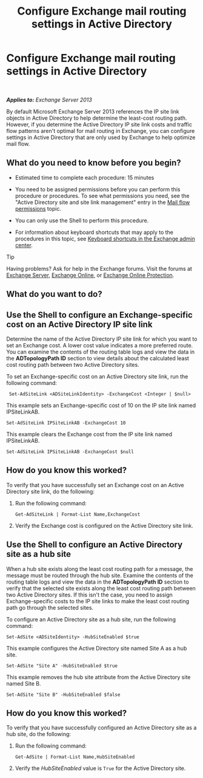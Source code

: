 ﻿---
title: 'Configure Exchange mail routing settings in Active Directory'
TOCTitle: Configure Exchange mail routing settings in Active Directory
ms:assetid: d01f8545-c201-4a96-be39-ed4c7008afcf
ms:mtpsurl: https://technet.microsoft.com/en-us/library/JJ674705(v=EXCHG.150)
ms:contentKeyID: 49351085
ms.date: 12/09/2016
mtps_version: v=EXCHG.150
---

# Configure Exchange mail routing settings in Active Directory

 

_**Applies to:** Exchange Server 2013_


By default Microsoft Exchange Server 2013 references the IP site link objects in Active Directory to help determine the least-cost routing path. However, if you determine the Active Directory IP site link costs and traffic flow patterns aren't optimal for mail routing in Exchange, you can configure settings in Active Directory that are only used by Exchange to help optimize mail flow.

## What do you need to know before you begin?

  - Estimated time to complete each procedure: 15 minutes

  - You need to be assigned permissions before you can perform this procedure or procedures. To see what permissions you need, see the "Active Directory site and site link management" entry in the [Mail flow permissions](mail-flow-permissions-exchange-2013-help.md) topic.

  - You can only use the Shell to perform this procedure.

  - For information about keyboard shortcuts that may apply to the procedures in this topic, see [Keyboard shortcuts in the Exchange admin center](keyboard-shortcuts-in-the-exchange-admin-center-exchange-online-protection-help.md).


> [!TIP]
> Having problems? Ask for help in the Exchange forums. Visit the forums at <A href="https://go.microsoft.com/fwlink/p/?linkid=60612">Exchange Server</A>, <A href="https://go.microsoft.com/fwlink/p/?linkid=267542">Exchange Online</A>, or <A href="https://go.microsoft.com/fwlink/p/?linkid=285351">Exchange Online Protection</A>.



## What do you want to do?

## Use the Shell to configure an Exchange-specific cost on an Active Directory IP site link

Determine the name of the Active Directory IP site link for which you want to set an Exchange cost. A lower cost value indicates a more preferred route. You can examine the contents of the routing table logs and view the data in the **ADTopologyPath ID** section to view details about the calculated least cost routing path between two Active Directory sites.

To set an Exchange-specific cost on an Active Directory site link, run the following command:

``` 
 Set-AdSiteLink <ADSiteLinkIdentity> -ExchangeCost <Integer | $null>
```

This example sets an Exchange-specific cost of 10 on the IP site link named IPSiteLinkAB.

    Set-AdSiteLink IPSiteLinkAB -ExchangeCost 10

This example clears the Exchange cost from the IP site link named IPSiteLinkAB.

    Set-AdSiteLink IPSiteLinkAB -ExchangeCost $null

## How do you know this worked?

To verify that you have successfully set an Exchange cost on an Active Directory site link, do the following:

1.  Run the following command:
    
        Get-AdSiteLink | Format-List Name,ExchangeCost

2.  Verify the Exchange cost is configured on the Active Directory site link.

## Use the Shell to configure an Active Directory site as a hub site

When a hub site exists along the least cost routing path for a message, the message must be routed through the hub site. Examine the contents of the routing table logs and view the data in the **ADTopologyPath ID** section to verify that the selected site exists along the least cost routing path between two Active Directory sites. If this isn't the case, you need to assign Exchange-specific costs to the IP site links to make the least cost routing path go through the selected sites.

To configure an Active Directory site as a hub site, run the following command:

    Set-AdSite <ADSiteIdentity> -HubSiteEnabled $true

This example configures the Active Directory site named Site A as a hub site.

    Set-AdSite "Site A" -HubSiteEnabled $true

This example removes the hub site attribute from the Active Directory site named Site B.

    Set-AdSite "Site B" -HubSiteEnabled $false

## How do you know this worked?

To verify that you have successfully configured an Active Directory site as a hub site, do the following:

1.  Run the following command:
    
        Get-AdSite | Format-List Name,HubSiteEnabled

2.  Verify the *HubSiteEnabled* value is `True` for the Active Directory site.

